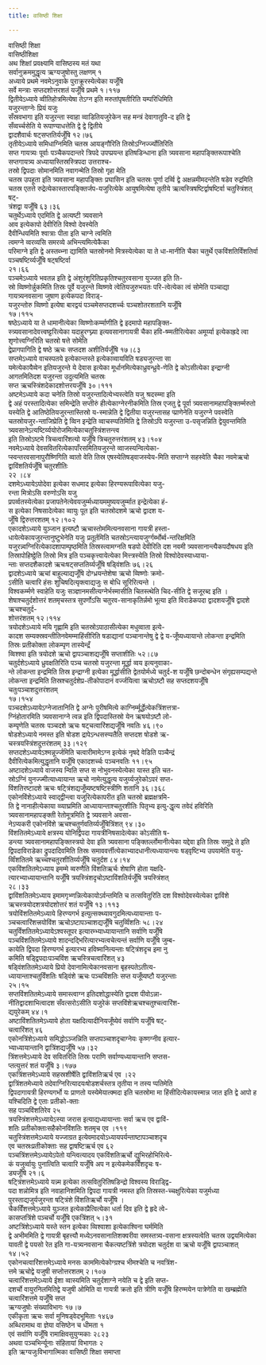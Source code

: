 ```yaml
---
title: वासिष्ठी शिक्षा

---
```

वासिष्ठी शिक्षा  
वासिष्ठीशिक्षा  
अथ शिक्षां प्रवक्ष्यामि वासिष्ठस्य मतं यथा  
सर्वानुक्रममुद्धृत्य ऋग्यजुषोस्तु लक्षणम् १  
अध्याये प्रथमे नवमेऽनुवाके पुराक्रूरस्येत्येका यजूँषि  
सर्वे मन्त्राः सप्तदशोत्तरशतं यजूँषि प्रथमे १।११७  
द्वितीयेऽध्याये व्वीतिहोत्रमित्येषा तेऽग्न इति मरुतांपृषतीरिति यम्परिधिमिति  
यजुरन्ताग्नेः प्रियं यजुः  
सँस्रवभागा इति यजुरन्ता स्वाहा व्वाडितियजुरेकेन सह मन्त्रं देवागातुवि-द इति द्वे  
सँव्वर्च्चसेति ये रूपाण्याधत्तेति द्वे द्वे द्वितीये  
द्वादशैवार्चः षट्सप्ततिर्यजूँषि १२।७६  
तृतीयेऽध्याये समिधाग्निमिति चतस्र आयङ्गौरिति तिस्रोऽग्निर्ज्ज्योतिरिति  
सप्त गायत्र्यः पूर्वाः पञ्चैकपदान्तरे त्रिपदे उपप्प्रयन्त इतिषडिन्धाना इति त्र्यवसाना महापङ्क्तिरूपाश्चेति सप्तगायत्र्य अध्यायास्तिस्रस्त्रिपदा उत्तराश्च-  
तस्रो द्विपदाः सोमानमिति नवागन्मेति तिस्रो गृहा मेति  
चतस्र उपहूता इति त्र्यवसाना महापङ्क्तिः प्रघासिन इति चतस्रः पूर्णा दर्व्वि द्वे अक्षन्नमीमदन्तेति षडेव रुद्रमिति चतस्र एतत्ते रुद्रेत्येकास्तारपङ्क्तिर्जप-यजुरित्येके आयुषमित्येषा तृतीये ऋत्वस्त्रिषष्टिर्द्वाषष्टिर्वा चतुस्त्रिंशत् षट्-  
त्रंशद्वा यजूँषि ६३।३६  
चतुर्थेऽध्याये एदमिति द्वे अत्यष्टी त्र्यवसाने  
आव इत्येकापो देवीरिति विश्वो देवस्येति  
दैवीन्धियमिति श्वात्राः पीता इति चाग्ने त्वमिति  
त्वमग्ने व्वरव्यसि समरव्ये अभिन्त्यमित्येकैका  
परिमाग्ने इति द्वे अस्तब्भ्ना द्यामिति चतस्रोनमो मित्रस्येत्येका या ते धा-मानीति चैका चतुर्थे एकविंशतिर्विंशतिर्वा पञ्चषष्टिर्य्यजूँषि षट्षष्टिर्वा  
२१।६६  
पञ्चमेऽध्याये भवतन्न इति द्वे अंशुरंशुरितिप्रकृतिश्चतुरवसाना युज्जत इति ति-  
स्रो व्विष्णोर्न्नुकमिति तिस्रः पूर्वे यजुरन्ते व्विष्णवे त्वेतियजुरुभयतः परि-त्वेत्येका त्वं सोमेति पञ्चाद्या गायत्र्यनवसाना जुषाण इत्येकपदा विराड्-  
यजुरन्तोरु व्विष्णो इत्येषा बारद्वयं पञ्चमेसप्तदशर्च्चः पञ्चशोतरशतानि यजूँषि  
१७।११५  
षष्ठेऽध्याये या ते धामानीत्येका व्विष्णोःकर्म्माणीति द्वे इदमापो महापङ्क्ति-  
स्त्र्यवसानादेवत्त्वष्ट्टरित्येका यदाहुरग्घ्न्या इत्यवसानागायत्री चैका हवि-ष्म्मतीरित्येका अमूर्य्या इत्येकाह्रदे त्वा शृणोत्त्वग्निरिति चतस्रो षत्ते सोमेति  
द्वेप्रागपागिति द्वे षष्ठे ऋचः सप्तदश अशीतिर्यजूँषि १७।८३  
सप्तमेऽध्याये वाचस्पतये इत्येकान्तस्ते इत्येकाव्वायविति षड्यजुरन्ता सा  
यमेत्येकायैव्वेन इतियजुरन्ते ये देवास इत्येका मूर्धानमित्येकाध्रुवन्ध्रुवे-णेति द्वे कोऽसीत्येका इन्द्राग्नी आगतमितिदश यजुरन्ता उदुत्यमिति चतस्रः  
सप्त ऋचस्त्रिंशदेकादशोत्तरयजूँषि ३०।१११  
अष्टमेऽध्याये कदा चनेति तिस्रो यजुरन्तादित्येभ्यस्त्वेति यजु श्रदस्म्मा इति  
द्वे अहं परस्तादित्येका समिन्द्रेति सप्तीरुं हीत्येकाग्नेरनीकमिति तिस्र एजतु द्वे पूर्वा त्र्यवसानामहापङ्क्तिर्म्मरुतो यस्येति द्वे आतिष्ठेतियजुरन्तास्तिस्रो य-स्मान्नेति द्वे द्वितीया यजुरन्तासह प्प्राणेनेति यजुरग्ने पवस्वेति चतस्रोयजुर-न्ताजिघ्रेति द्वे व्विन इन्द्रेति व्वाचस्प्पतिमिति द्वे तिस्रोऽपि यजुरन्ता उ-पसृजन्निति द्वेयुवन्तमिति त्र्यवसानेऽत्यष्टिर्य्ययोरोजमित्येकाचतुस्त्रिंशत्तन्त्त्व  
इति तिस्रोऽष्टमे त्रिचत्वारिंशत्यो यजूँषि त्रिचतुरुत्तरंशतम् ४३।१०४  
नवमेऽध्याये देवसवितरित्येकापाँरसमितियजुरन्ते व्वाजस्यन्वित्येका-  
प्स्वन्तरवसानापुरौष्णिगिति व्वातो वेति तिस्र एषस्येतिषड्वाजस्येय-मिति सप्ताग्ने सहस्वेति चैका नवमेऋचो द्वाविंशतिर्यजूँषि चतुरशीतिः  
२२ ।८४  
दशमेऽध्यायेऽपोदेवा इत्येका सधमाद इत्येका हिरण्यरूपावित्येका यजु-  
रन्ता मित्रोऽसि वरुणोऽसि यजु  
प्रपर्व्वतस्येत्येका प्रजापतेनेत्येवयजुर्म्मध्यायममुष्ययजुर्म्मात इन्द्रेत्येका हं-  
स इत्येका निषसादेत्येका व्वायुः पूत इति चतस्रोदशमे ऋचो द्वादश य-  
जूँषि द्विरुत्तरशतम् १२।१०२  
एकादशेऽध्याये युञ्जान इत्यष्टौ ऋचास्तोममित्यनवसाना गायत्री हस्ता-  
धायेत्येकायजुरन्तानुष्टुभेनेति यजुः प्रतूर्तमिति चतस्रोऽन्त्यायजुर्ग्गर्ब्भोर्ब्व-न्तरिक्षमिति यजुरन्न्वग्निरित्येकादशापाम्पृष्ठमिति तिस्रस्त्वामग्नति षडपो देवीरिति दश नवमी त्र्यवसानान्त्यैकपदौषधय इति तिस्रापोहिष्ठ्ठेति तिस्रो मित्र इति पञ्चकृत्त्वायेत्येका मित्त्त्रस्येति तिस्रो विश्वोदेवस्याध्याया-  
न्ताः सप्तदशैकादशे ऋचःषट्सप्ततिर्य्यजूँषि षड्विंशतिः ७६।२६  
द्वादशेऽध्याये ऋचां बाहुल्याद्यजूँषि दोग्ध्रयन्तेशेषा ऋचो व्विष्णोः क्रमो-  
ऽसीति चत्वारि हंसः शुचिषदित्यृक्त्वाद्यजुः स बोधि सूरिरित्यन्ते ।  
विश्वकर्म्मणे स्वाहेति यजुः सञ्ज्ञानमसीत्यग्नेर्भस्मासीति चितस्त्थेति चिद-सीति द्वे सजूरब्द इति । शेषाश्चतुर्दशोत्तरं शतमृचस्तत्र सुपर्णोऽसि चतुरव-सानाकृतिर्न्नमो भूत्या इति विराडेकपदा द्वादशयजूँषि द्वादशे ऋचश्चतुर्द-  
शोत्तरंशतम् १२।११४  
त्रयोदशेऽध्याये मयि गृह्णामि इति चतस्रोऽपाठासीत्येका मधुव्वाता इत्ये-  
कादश सम्यक्स्रवन्तीतिनवेमम्माहिंसीरिति षडाद्यानां पञ्चानान्तेषु द्वे द्वे य-जूँष्यध्यायान्ते लोकन्ता इन्द्रमिति तिस्रः प्रतीकोक्ता लोकम्पृण तास्येन्द्रँ  
व्विश्श्वा इति त्रयोदशे ऋचो द्वापञ्चाशद्यजूँषि सप्ताशीतिः ५२।८७  
चतुर्दशेऽध्याये ध्रुवक्षतिरिति पञ्च चतस्रो यजुरन्ता मूर्द्धा व्वय इत्यनुवाका-  
न्ते लोकन्ता इन्द्रमिति तिस्र इन्द्राग्नी इत्येका मूर्द्धासीति द्वेतयोर्मध्ये चतुर्द-श यजूँषि छन्दोबन्धेन संगृह्यसम्पद्यन्ते लोकन्ता इन्द्रमिति तिस्रश्चतुर्दशेप्र-तीकोपादानं वर्ज्जयित्वा ऋचोऽष्टौ सह सप्तदशयजूँषि चतुःपञ्चाशदुत्तरंशतम्  
१७।१५४  
पञ्चदशेऽध्यायेऽग्नेजातानिति द्वे अग्नेः पुरीषमित्ये काग्निर्म्मूर्द्धेत्येकत्रिंशत्तत्रा-  
ग्निंहोतारमिति त्र्यवसानाग्ने त्वन्न इति द्विपदास्तिस्रो येन ऋषयोऽष्टौ लो-  
कम्पृणेति चतस्रः पञ्चदशे ऋचः षट्चत्वारिंशद्यजूँषि नवतिः ४६।९०  
षोडशेऽध्याये नमस्त इति षोडश द्रापेऽन्धसस्प्पतैति सप्तदश षोडशे ऋ-  
चस्त्रयस्त्रिंशदुत्तरंशतम् ३३।१२९  
सप्तदशेऽध्यायेऽश्मन्नूर्ज्जमिति चत्वारीमामेऽग्न इत्येकं नृषदे वेडिति पञ्चैन्द्रं  
दैवीरित्येकमित्युद्धृतानि यजूँषि एकादशर्च्चः पञ्चनवतिः ११।९५  
अष्टादशेऽध्याये वाजस्य न्विति सप्त स नोभुवनस्येत्येका यास्त इति चत-  
स्रोऽग्निं युनज्ज्मीत्याध्यायान्त ऋचो नामेत्युद्धृत्य यजुर्य्यजुरेकोऽपरं सप्त-  
विंशतिरष्टादशे ऋचः षट्त्रिंशद्यजूँष्यष्टषष्टिस्त्रीणि शतानि ३६।३६८  
एकोनविंशेऽध्याये स्वाद्द्वीन्त्वा यजुरित्येकापरीत इति चतस्रो ब्रह्मक्षत्रमि-  
ति द्वे नानाहीत्येकाया व्व्याघ्रमिति आध्यायान्ताश्चतुरशीतिः पितृभ्य इत्यु-द्धृत्य तवेदं हविरिति त्र्यवसानामहापङ्क्ती रेतोमूत्रमिति द्वे त्र्यवसाने अवसा-  
नेऽप्यकरी एकोनविंशे ऋचश्चतुर्णवतिर्य्यजूँषित्रिंशत् ९४।३०  
विंशतितमेऽध्याये क्षत्रस्य योनिर्द्विपदा गायत्रीनिषसादेत्येका कोऽसीति ष-  
डन्त्या त्र्यवसानामहापङ्क्तिस्त्रयो देवा इति त्र्यवसाना पङ्क्तिर्ल्लोमानीत्येका यद्देवा इति तिस्रः समुद्रे ते इति द्विपदाविराडेका द्रुपदादिवमिति तिस्रः समाववर्त्तीत्येकाभ्यादधानीत्यध्यायान्त्यः षड्वृष्टिभ्य उपयामेति यजु-  
र्व्विंशतितमे ऋच्चश्चतुरशीतिर्य्यजूँषि चतुर्दश ८४।१४  
एकविंशतितमेऽध्याय इमम्मे व्वरुणैति विंशतिऋर्चः शेषाणि होता यक्षदि-  
त्यारभ्याध्यायान्तानि यजूँषि त्रयस्त्रिंशदृचोऽष्टाविंशतिर्यजूँषि त्रयस्त्रिंशत्  
२८।३३  
द्वाविंशतितमेऽध्याय इमामगृभ्णन्नित्येकायोऽर्वन्तमिति च तत्सवितुरिति दश विश्वोदेवस्येत्येका द्वाविंशे ऋचस्त्रयोदशत्रयोदशोत्तरं शतं यजूँषि १३।११३  
त्रयोविंशतितमेऽध्याये हिरण्यगर्भ इत्युत्सक्थ्यावगुदमित्यध्यायान्ताः प-  
ञ्चचत्वारिंशत्त्रयोविंश ऋचोऽष्टापञ्चाशद्यजूँषि चतुर्व्विंशतिः ५८।२४  
चतुर्विंशतितमेऽध्यायेऽश्वस्तूपर इत्यारम्भ्याध्यायान्तानि सर्वाणि यजूँषि  
पञ्चविंशतितमेऽध्याये शादन्दद्भिरित्यारभ्यत्वचेत्यन्तं सर्वाणि यजूँषि जुम्ब-  
कायेति द्विपदा हिरण्यगर्भ इत्यारभ्य हविष्मानित्यन्ताः षट्त्रिंशदृच इमा नु  
कमिति षड्द्विपदाःपञ्चविंश ऋचस्त्रिचत्वारिंशत् ४३  
षड्विंशतितमेऽध्याये प्रियो देवानामित्येकानवसाना बृहस्पतेऽतीत्य-  
ध्यायान्ताश्चतुर्विंशतिः षड्विंशे ऋचः पञ्चविंशतिः सप्त यजूँष्यष्टौ यजुरन्ताः  
२५।१५  
सप्तविंशतितमेऽध्याये समास्त्वाग्न इतिदशोद्धास्येति द्वादश पीवोऽन्ना-  
नीतिद्वादशाभित्वादश सँवत्सरोऽसीति यजुरेकं सप्तविंशेऋचश्चतुश्चत्वारिंश-  
द्ययुरेकम् ४४।१  
अष्टाविंशतितमेऽध्याये होता यक्षदित्यादीनियजूँष्येवं सर्वाणि यजूँषि षट्-  
चत्वारिंशत् ४६  
एकोनत्रिंशेऽध्याये समिद्धोऽञ्जन्निति सप्तपञ्चाशदृचाग्नेयः कृष्णग्नीव इत्यार-  
भ्याध्यायान्तानि द्वात्रिंशद्यजूँषि ५७।३२  
त्रिंशत्तमेऽध्याये देव सवितरिति तिस्रः पराणि सर्वाण्यध्यायान्तानि सप्तस-  
प्तत्युत्तरं शतं यजूँषि ३।१७७  
एकत्रिंशत्तमेऽध्याये सहस्रशीर्षेति द्वाविंशतिऋर्च एव ।२२  
द्वात्रिंशतमेध्याये तदेवाग्निरित्यादयःषोडशर्चस्तत्र तृतीया न तस्य प्पतिमेति  
द्विपदागायत्री हिरण्यगर्भो यः प्राणतो यस्येमेयात्क्मदा इति चतस्रोमा मा हिंसीदित्येकायस्मान्न जात इति द्वे आपो ह यश्चिदिति द्वे एताः प्रतीको-क्ताः  
सह पञ्चविंशतिरेव २५  
त्रयस्त्रिंशत्तमेऽध्यायेऽस्या जरास इत्याद्यध्यायान्ताः सर्वा ऋच एव द्वाविं-  
शतिः प्रतीकोक्ताःसहैकोनविंशतिः शतमृच एव ।११९  
चतुस्त्रिंशत्तमेऽध्याये यज्जाग्रत इत्येवमादयोऽध्यायपर्यन्ताष्टापञ्चाशदृच  
एव चतस्रःप्रतीकोक्ताः सह द्वाषष्टिऋर्च एव ६२  
पञ्चत्रिंशत्तमेऽध्यायेऽपेतो यन्त्वित्यादय एकविंशतिऋर्चो द्युभिरहोभिरित्ये-  
कं यजुर्व्वायुः पुनात्विति चत्वारि यजूँषि अप न इत्येकमेकविँशदृचः ष-  
ड्यजूँषि २१।६  
षट्त्रिंशत्तमेऽध्याये यन्न्म इत्येका तत्सवितुरितिषडिन्द्रो विश्वस्य विराड्द्वि-  
पदा शन्नोमित्र इति नवाहानिशमिति द्विपदा गायत्री नमस्त इति तिस्रस्त-च्चक्षुरित्येका यजुर्मध्या पुरस्ताद्यजुर्यजुरन्ता षट्त्रिंशे विंशतिऋर्चो यजूँषि ।  
चैकविँशत्तमेऽध्याये युञ्जत इत्येकाप्रैत्वित्येका धर्ता दिव इति द्वे हृदे त्वे-  
कासप्तत्रिंशे पञ्चर्चो यजूँषि एकत्रिंशत् ५।३१  
अष्टत्रिंशेऽध्याये यस्ते स्तन इत्येका व्विश्वाशा इत्येकाश्विना घर्ममिति  
द्वे अभीममिति द्वे गायत्री बृहत्त्यौ मध्येऽनवसानातिशक्वरीवा समस्तत्र्य-वसाना क्षत्रस्यत्वेति चतस्र उद्वयमित्येका यावती द्वे पयसो रेत इति गा-यत्र्यनवसाना चैकत्यष्टत्रिंशे त्रयोदश चतुर्दश वा ऋचो यजूँषि द्वापञ्चाशत्  
१४।५२  
एकोनचत्वारिंशत्तमेऽध्याये मनसः काममित्येकोग्ग्रश्च भीमश्चेति च नवत्रिंश-  
त्तमे ऋचोद्वे यजुषी सप्तोत्तरशतम् २।१०७  
चत्वारिंशत्तमेऽध्याये ईशा व्वास्यमिति चतुर्दशाग्ने नयेति च द्वे इति सप्त-  
दशर्चो वायुरनिलमितिद्वे यजुषी ओमिति वा गायत्री क्रतो इति त्रीणि यजूँषि हिरण्मयेन पात्रेणेति वा खम्ब्रह्मेति चत्वारिंशत्तमे यजूँषि सप्त  
ऋग्यजुषोः संख्याविभागः १७।७  
एकीकृता ऋचः सर्वा मुनिषड्वेदभूमिताः १४६७  
अब्धिरामाथ वा ज्ञेया वसिष्ठेन च धीमता १  
एवं सर्वाणि यजूँषि रामाक्षिवसुयुग्मकाः २८२३  
अथवा पञ्चभिर्न्यूनाः संहितायां विभागतः २  
               इति ऋग्यजुःविभागात्मिका वासिष्ठी शिक्षा समाप्ता